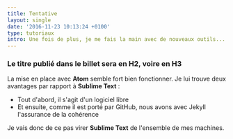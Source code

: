 ```yaml
---
title: Tentative
layout: single
date: '2016-11-23 10:13:24 +0100'
type: tutoriaux
intro: Une fois de plus, je me fais la main avec de nouveaux outils...
---
```


### Le titre publié dans le billet sera en H2, voire en H3

La mise en place avec **Atom** semble fort bien fonctionner. Je lui trouve deux avantages par rapport à **Sublime Text** :
* Tout d'abord, il s'agit d'un logiciel libre
* Et ensuite, comme il est porté par GitHub, nous avons avec Jekyll l'assurance de la cohérence

Je vais donc de ce pas virer **Sublime Text** de l'ensemble de mes machines.
